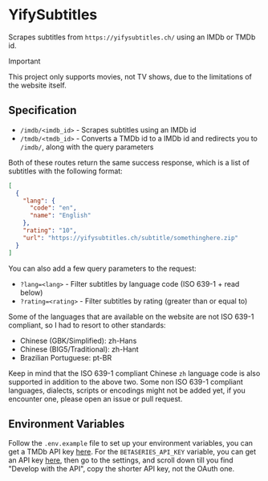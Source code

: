 # YifySubtitles

Scrapes subtitles from `https://yifysubtitles.ch/` using an IMDb or TMDb id.

> [!IMPORTANT]
> This project only supports movies, not TV shows, due to the limitations of the website itself.

## Specification

- `/imdb/<imdb_id>` - Scrapes subtitles using an IMDb id
- `/tmdb/<tmdb_id>` - Converts a TMDb id to a IMDb id and redirects you to `/imdb/`, along with the query parameters

Both of these routes return the same success response, which is a list of subtitles with the following format:

```json
[
  {
    "lang": {
      "code": "en",
      "name": "English"
    },
    "rating": "10",
    "url": "https://yifysubtitles.ch/subtitle/somethinghere.zip"
  }
]
```

You can also add a few query parameters to the request:

- `?lang=<lang>` - Filter subtitles by language code (ISO 639-1 + read below)
- `?rating=<rating>` - Filter subtitles by rating (greater than or equal to)

Some of the languages that are available on the website are not ISO 639-1 compliant, so I had to resort to other standards:

- Chinese (GBK/Simplified): zh-Hans
- Chinese (BIG5/Traditional): zh-Hant
- Brazilian Portuguese: pt-BR

Keep in mind that the ISO 639-1 compliant Chinese `zh` language code is also supported in addition to the above two.
Some non ISO 639-1 compliant languages, dialects, scripts or encodings might not be added yet, if you encounter one, please open an issue or pull request.

## Environment Variables

Follow the `.env.example` file to set up your environment variables, you can get a TMDb API key [here](https://www.themoviedb.org/settings/api).
For the `BETASERIES_API_KEY` variable, you can get an API key [here](https://www.betaseries.com/en/registration/account), then go to the settings, and scroll down till you find "Develop with the API", copy the shorter API key, not the OAuth one.
